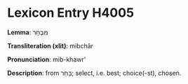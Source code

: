 # Lexicon Entry H4005

**Lemma**: מִבְחָר

**Transliteration (xlit)**: mibchâr

**Pronunciation**: mib-khawr'

**Description**:
from בָּחַר; select, i.e. best; choice(-st), chosen.

